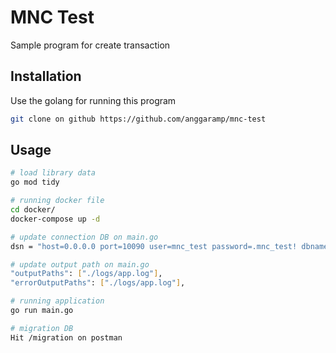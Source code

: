 # MNC Test

Sample program for create transaction

## Installation

Use the golang for running this program

```bash
git clone on github https://github.com/anggaramp/mnc-test
```

## Usage

```bash
# load library data 
go mod tidy

# running docker file
cd docker/
docker-compose up -d  

# update connection DB on main.go 
dsn = "host=0.0.0.0 port=10090 user=mnc_test password=.mnc_test! dbname=mnc_test sslmode=disable"

# update output path on main.go 
"outputPaths": ["./logs/app.log"],
"errorOutputPaths": ["./logs/app.log"],

# running application 
go run main.go

# migration DB 
Hit /migration on postman
```